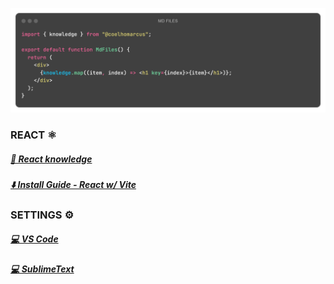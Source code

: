 ![](./imgs/mdbanner.png)

### REACT ⚛️
##### [📒 React knowledge](./reference/frameworks/react/React%20knowledge.md)
##### [⬇️ Install Guide - React w/ Vite](./reference/frameworks/react/Vite%20React%20-%20Install%20Guide.md)

### SETTINGS ⚙
##### [💻 VS Code](./dotfiles/vscode.md)
##### [💻 SublimeText](./dotfiles/sublime.md)